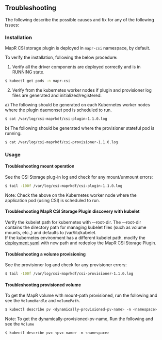 ## Troubleshooting

The following describe the possible causes and fix for any of the following issues:

### Installation

MapR CSI storage plugin is deployed in `mapr-csi` namespace, by default.  

To verify the installation, following the below procedure:  
1. Verify all the driver components are deployed correctly and is in RUNNING state.  
```bash
$ kubectl get pods -n mapr-csi
```   
2. Verify from the kubernetes worker nodes if plugin and provisioner log files are generated and initialized/registered.

a) The following should be generated on each Kubernetes worker nodes where the plugin daemonset pod is scheduled to run.  
```bash
$ cat /var/log/csi-maprkdf/csi-plugin-1.1.0.log
```

b) The following should be generated where the provisioner stateful pod is running.  
```bash
$ cat /var/log/csi-maprkdf/csi-provisioner-1.1.0.log
 ```
 
### Usage


#### Troubleshooting mount operation

See the CSI Storage plug-in log and check for any mount/unmount errors:  
```bash
$ tail -100f /var/log/csi-maprkdf/csi-plugin-1.1.0.log
```  
Note: Check the above on the Kubernetes worker node where the application pod (using CSI) is scheduled to run.  

#### Troubleshooting MapR CSI Storage Plugin discovery with kubelet

Verify the kubelet path for kubernetes with --root-dir. The --root-dir contains the directory path for managing kubelet files (such as volume mounts, etc.,) and defaults to /var/lib/kubelet.  
If the kubernetes environment has a different kubelet path, modify the [deployment yaml](../deploy/kubernetes/csi-maprkdf-v1.1.0.yaml) with new path and redeploy the MapR CSI Storage Plugin.

#### Troubleshooting a volume provisioning

See the provisioner log and check for any provisioner errors:  
```bash
$ tail -100f /var/log/csi-maprkdf/csi-provisioner-1.1.0.log
```

#### Troubleshooting provisioned volume

To get the MapR volume with mount-path provisioned, run the following and see the `VolumeHandle` and `volumePath`.  
```bash
$ kubectl describe pv <dynamically-provisioned-pv-name> -n <namespace>
```

Note: To get the dynamically-provisioned-pv-name, Run the following and see the `Volume`  
```bash
$ kubectl describe pvc <pvc-name> -n <namespace>
```